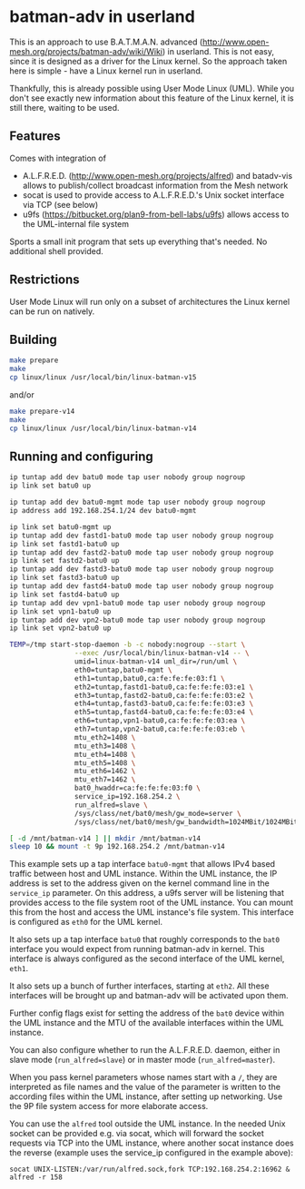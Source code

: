 # batman-adv in userland

This is an approach to use B.A.T.M.A.N. advanced (http://www.open-mesh.org/projects/batman-adv/wiki/Wiki)
in userland. This is not easy, since it is designed as a driver for the Linux kernel.
So the approach taken here is simple - have a Linux kernel run in userland.

Thankfully, this is already possible using User Mode Linux (UML). While you don't see exactly
new information about this feature of the Linux kernel, it is still there, waiting to be used.

## Features

Comes with integration of
* A.L.F.R.E.D. (http://www.open-mesh.org/projects/alfred) and batadv-vis
  allows to publish/collect broadcast information from the Mesh network
* socat is used to provide access to A.L.F.R.E.D.'s Unix socket interface
  via TCP (see below)
* u9fs (https://bitbucket.org/plan9-from-bell-labs/u9fs)
  allows access to the UML-internal file system

Sports a small init program that sets up everything that's needed. No additional shell provided.

## Restrictions

User Mode Linux will run only on a subset of architectures the Linux kernel can be run on natively.

## Building

```bash
make prepare
make
cp linux/linux /usr/local/bin/linux-batman-v15
```

and/or

```bash
make prepare-v14
make
cp linux/linux /usr/local/bin/linux-batman-v14
```

## Running and configuring

```bash
ip tuntap add dev batu0 mode tap user nobody group nogroup
ip link set batu0 up

ip tuntap add dev batu0-mgmt mode tap user nobody group nogroup
ip address add 192.168.254.1/24 dev batu0-mgmt

ip link set batu0-mgmt up
ip tuntap add dev fastd1-batu0 mode tap user nobody group nogroup
ip link set fastd1-batu0 up
ip tuntap add dev fastd2-batu0 mode tap user nobody group nogroup
ip link set fastd2-batu0 up
ip tuntap add dev fastd3-batu0 mode tap user nobody group nogroup
ip link set fastd3-batu0 up
ip tuntap add dev fastd4-batu0 mode tap user nobody group nogroup
ip link set fastd4-batu0 up
ip tuntap add dev vpn1-batu0 mode tap user nobody group nogroup
ip link set vpn1-batu0 up
ip tuntap add dev vpn2-batu0 mode tap user nobody group nogroup
ip link set vpn2-batu0 up

TEMP=/tmp start-stop-daemon -b -c nobody:nogroup --start \
                --exec /usr/local/bin/linux-batman-v14 -- \
                umid=linux-batman-v14 uml_dir=/run/uml \
                eth0=tuntap,batu0-mgmt \
                eth1=tuntap,batu0,ca:fe:fe:fe:03:f1 \
                eth2=tuntap,fastd1-batu0,ca:fe:fe:fe:03:e1 \
                eth3=tuntap,fastd2-batu0,ca:fe:fe:fe:03:e2 \
                eth4=tuntap,fastd3-batu0,ca:fe:fe:fe:03:e3 \
                eth5=tuntap,fastd4-batu0,ca:fe:fe:fe:03:e4 \
                eth6=tuntap,vpn1-batu0,ca:fe:fe:fe:03:ea \
                eth7=tuntap,vpn2-batu0,ca:fe:fe:fe:03:eb \
                mtu_eth2=1408 \
                mtu_eth3=1408 \
                mtu_eth4=1408 \
                mtu_eth5=1408 \
                mtu_eth6=1462 \
                mtu_eth7=1462 \
                bat0_hwaddr=ca:fe:fe:fe:03:f0 \
                service_ip=192.168.254.2 \
                run_alfred=slave \
                /sys/class/net/bat0/mesh/gw_mode=server \
                /sys/class/net/bat0/mesh/gw_bandwidth=1024MBit/1024MBit

[ -d /mnt/batman-v14 ] || mkdir /mnt/batman-v14
sleep 10 && mount -t 9p 192.168.254.2 /mnt/batman-v14
```

This example sets up a tap interface `batu0-mgmt` that allows IPv4 based traffic between host and UML instance. Within the UML instance, the IP address is set to the address given on the kernel command line in the ```service_ip``` parameter. On this address, a u9fs server will be listening that provides access to the file system root of the UML instance. You can mount this from the host and access the UML instance's file system. This interface is configured as `eth0` for the UML kernel.

It also sets up a tap interface `batu0` that roughly corresponds to the `bat0` interface you would expect from running batman-adv in kernel. This interface is always configured as the second interface of the UML kernel, `eth1`.

It also sets up a bunch of further interfaces, starting at `eth2`. All these interfaces will be brought up and batman-adv will be activated upon them.

Further config flags exist for setting the address of the `bat0` device within the UML instance and the MTU of the available interfaces within the UML instance.

You can also configure whether to run the A.L.F.R.E.D. daemon, either in slave mode (`run_alfred=slave`) or in master mode (`run_alfred=master`).

When you pass kernel parameters whose names start with a `/`, they are interpreted as file names and the value of the parameter is written to the according files within the UML instance, after setting up networking. Use the 9P file system access for more elaborate access.

You can use the `alfred` tool outside the UML instance. In the needed Unix socket can be provided e.g. via socat, which will forward the socket requests via TCP into the UML instance, where another socat instance does the reverse (example uses the service_ip configured in the example above):
```
socat UNIX-LISTEN:/var/run/alfred.sock,fork TCP:192.168.254.2:16962 &
alfred -r 158
```
